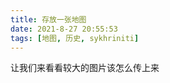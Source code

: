```yaml
---
title: 存放一张地图
date: 2021-8-27 20:55:53
tags: [地图, 历史, sykhriniti]
---
```


让我们来看看较大的图片该怎么传上来

<!--more-->

